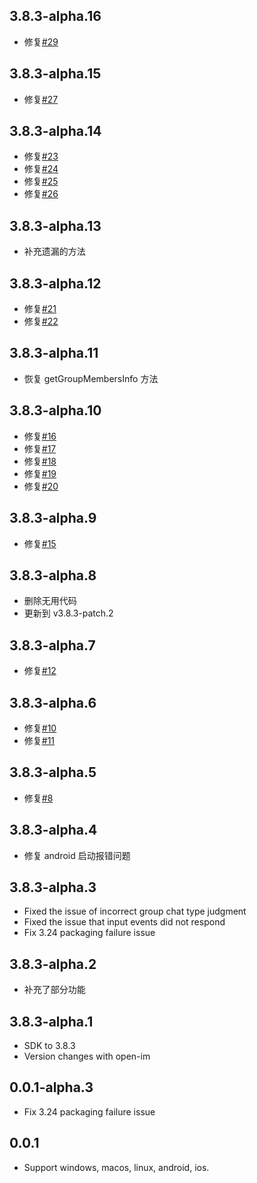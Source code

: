 ## 3.8.3-alpha.16

- 修复[#29](https://github.com/Spicely/flutter_openim_sdk_ffi/issues/29)

## 3.8.3-alpha.15

- 修复[#27](https://github.com/Spicely/flutter_openim_sdk_ffi/issues/27)

## 3.8.3-alpha.14

- 修复[#23](https://github.com/Spicely/flutter_openim_sdk_ffi/issues/23)
- 修复[#24](https://github.com/Spicely/flutter_openim_sdk_ffi/issues/24)
- 修复[#25](https://github.com/Spicely/flutter_openim_sdk_ffi/issues/25)
- 修复[#26](https://github.com/Spicely/flutter_openim_sdk_ffi/issues/26)

## 3.8.3-alpha.13

- 补充遗漏的方法

## 3.8.3-alpha.12

- 修复[#21](https://github.com/Spicely/flutter_openim_sdk_ffi/issues/21)
- 修复[#22](https://github.com/Spicely/flutter_openim_sdk_ffi/issues/22)

## 3.8.3-alpha.11

- 恢复 getGroupMembersInfo 方法

## 3.8.3-alpha.10

- 修复[#16](https://github.com/Spicely/flutter_openim_sdk_ffi/issues/16)
- 修复[#17](https://github.com/Spicely/flutter_openim_sdk_ffi/issues/17)
- 修复[#18](https://github.com/Spicely/flutter_openim_sdk_ffi/issues/18)
- 修复[#19](https://github.com/Spicely/flutter_openim_sdk_ffi/issues/19)
- 修复[#20](https://github.com/Spicely/flutter_openim_sdk_ffi/issues/20)

## 3.8.3-alpha.9

- 修复[#15](https://github.com/Spicely/flutter_openim_sdk_ffi/issues/15)

## 3.8.3-alpha.8

- 删除无用代码
- 更新到 v3.8.3-patch.2

## 3.8.3-alpha.7

- 修复[#12](https://github.com/Spicely/flutter_openim_sdk_ffi/issues/12)

## 3.8.3-alpha.6

- 修复[#10](https://github.com/Spicely/flutter_openim_sdk_ffi/issues/10)
- 修复[#11](https://github.com/Spicely/flutter_openim_sdk_ffi/issues/11)

## 3.8.3-alpha.5

- 修复[#8](https://github.com/Spicely/flutter_openim_sdk_ffi/issues/8)

## 3.8.3-alpha.4

- 修复 android 启动报错问题

## 3.8.3-alpha.3

- Fixed the issue of incorrect group chat type judgment
- Fixed the issue that input events did not respond
- Fix 3.24 packaging failure issue

## 3.8.3-alpha.2

- 补充了部分功能

## 3.8.3-alpha.1

- SDK to 3.8.3
- Version changes with open-im

## 0.0.1-alpha.3

- Fix 3.24 packaging failure issue

## 0.0.1

- Support windows, macos, linux, android, ios.
